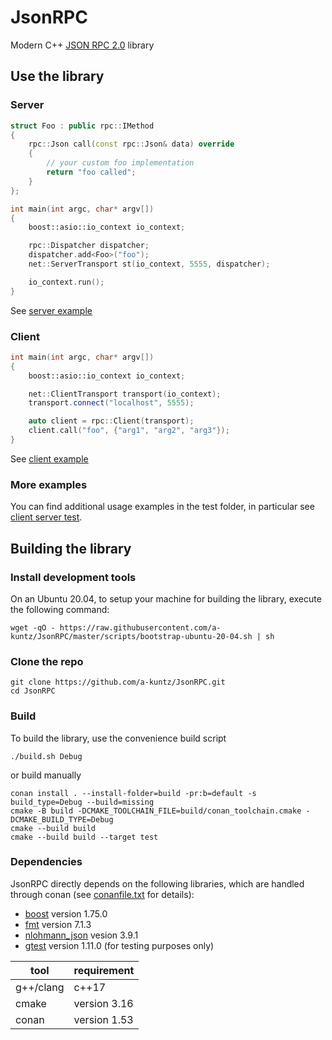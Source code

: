 # JsonRPC

Modern C++ [JSON RPC 2.0](https://www.jsonrpc.org/specification) library

## Use the library

### Server

```c++
struct Foo : public rpc::IMethod
{
    rpc::Json call(const rpc::Json& data) override
    {
        // your custom foo implementation
        return "foo called";
    }
};

int main(int argc, char* argv[])
{
    boost::asio::io_context io_context;

    rpc::Dispatcher dispatcher;
    dispatcher.add<Foo>("foo");
    net::ServerTransport st(io_context, 5555, dispatcher);

    io_context.run();
}
```

See [server example](example/src/Server.cpp)

### Client

```c++
int main(int argc, char* argv[])
{
    boost::asio::io_context io_context;

    net::ClientTransport transport(io_context);
    transport.connect("localhost", 5555);

    auto client = rpc::Client(transport);
    client.call("foo", {"arg1", "arg2", "arg3"});
}
```

See [client example](example/src/Client.cpp)

### More examples

You can find additional usage examples in the test folder, in particular see [client server test](test/src/ClientServerTest.cpp).


## Building the library

### Install development tools

On an Ubuntu 20.04, to setup your machine for building the library, execute the following command:

```shell
wget -qO - https://raw.githubusercontent.com/a-kuntz/JsonRPC/master/scripts/bootstrap-ubuntu-20-04.sh | sh
```

### Clone the repo

```shell
git clone https://github.com/a-kuntz/JsonRPC.git
cd JsonRPC
```


### Build

To build the library, use the convenience build script

```shell
./build.sh Debug
```

or build manually

```shell
conan install . --install-folder=build -pr:b=default -s build_type=Debug --build=missing
cmake -B build -DCMAKE_TOOLCHAIN_FILE=build/conan_toolchain.cmake -DCMAKE_BUILD_TYPE=Debug
cmake --build build
cmake --build build --target test
```

### Dependencies

JsonRPC directly depends on the following libraries, which are handled through conan (see [conanfile.txt](conanfile.txt) for details):

- [boost](https://www.boost.org) version 1.75.0
- [fmt](https://github.com/fmtlib/fmt) version 7.1.3
- [nlohmann_json](https://github.com/nlohmann/json) vesion 3.9.1
- [gtest](https://github.com/google/googletest) version 1.11.0 (for testing purposes only)

| tool      | requirement    |
| --------- | -------------- |
| g++/clang | c++17          |
| cmake     | version 3.16   |
| conan     | version 1.53   |
